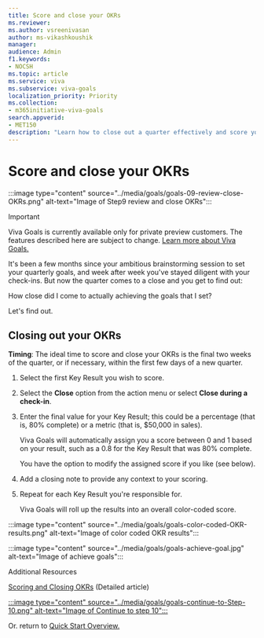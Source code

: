 ```yaml
---
title: Score and close your OKRs
ms.reviewer: 
ms.author: vsreenivasan
author: ms-vikashkoushik
manager: 
audience: Admin
f1.keywords:
- NOCSH
ms.topic: article
ms.service: viva
ms.subservice: viva-goals
localization_priority: Priority
ms.collection:  
- m365initiative-viva-goals  
search.appverid:
- MET150
description: "Learn how to close out a quarter effectively and score your OKRs."
---
```


# Score and close your OKRs

:::image type="content" source="../media/goals/goals-09-review-close-OKRs.png" alt-text="Image of Step9 review and close OKRs":::

> [!IMPORTANT] 
> Viva Goals is currently available only for private preview customers. The features described here are subject to change. [Learn more about Viva Goals.](https://go.microsoft.com/fwlink/?linkid=2189933)

It's been a few months since your ambitious brainstorming session to set your quarterly goals, and week after week you've stayed diligent with your check-ins. But now the quarter comes to a close and you get to find out:

How close did I come to actually achieving the goals that I set?

Let's find out.

## Closing out your OKRs

**Timing**: The ideal time to score and close your OKRs is the final two weeks of the quarter, or if necessary, within the first few days of a new quarter.

1. Select the first Key Result you wish to score.

2. Select the **Close** option from the action menu or select **Close during a check-in**.

3. Enter the final value for your Key Result; this could be a percentage (that is, 80% complete) or a metric (that is, $50,000 in sales).

    Viva Goals will automatically assign you a score between 0 and 1 based on your result, such as a 0.8 for the Key Result that was 80% complete.

    You have the option to modify the assigned score if you like (see below).

6. Add a closing note to provide any context to your scoring.

7. Repeat for each Key Result you're responsible for.

    Viva Goals will roll up the results into an overall color-coded score. 


:::image type="content" source="../media/goals/goals-color-coded-OKR-results.png" alt-text="Image of color coded OKR results":::

:::image type="content" source="../media/goals/goals-achieve-goal.jpg" alt-text="Image of achieve goals":::

Additional Resources

[Scoring and Closing OKRs](https://help.ally.io/en/articles/1796003-scoring-and-closing-okrs) (Detailed article)

[:::image type="content" source="../media/goals/goals-continue-to-Step-10.png" alt-text="Image of Continue to step 10":::](review-reflect-repeat-okr-process.md)

Or. return to [Quick Start Overview.](https://help.ally.io/en/articles/3483417-start-here-quick-start-overview)